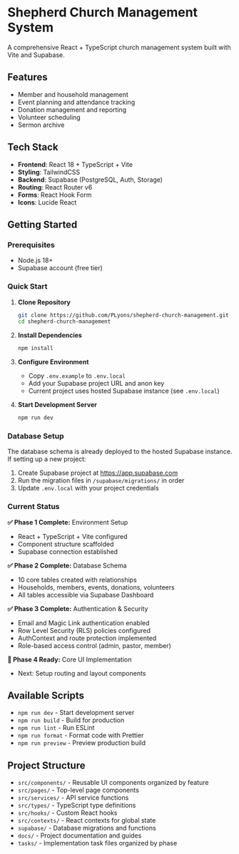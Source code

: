 # Shepherd Church Management System

A comprehensive React + TypeScript church management system built with Vite and Supabase.

## Features

- Member and household management
- Event planning and attendance tracking
- Donation management and reporting
- Volunteer scheduling
- Sermon archive

## Tech Stack

- **Frontend**: React 18 + TypeScript + Vite
- **Styling**: TailwindCSS
- **Backend**: Supabase (PostgreSQL, Auth, Storage)
- **Routing**: React Router v6
- **Forms**: React Hook Form
- **Icons**: Lucide React

## Getting Started

### Prerequisites
- Node.js 18+
- Supabase account (free tier)

### Quick Start

1. **Clone Repository**
   ```bash
   git clone https://github.com/PLyons/shepherd-church-management.git
   cd shepherd-church-management
   ```

2. **Install Dependencies**
   ```bash
   npm install
   ```

3. **Configure Environment**
   - Copy `.env.example` to `.env.local`
   - Add your Supabase project URL and anon key
   - Current project uses hosted Supabase instance (see `.env.local`)

4. **Start Development Server**
   ```bash
   npm run dev
   ```

### Database Setup

The database schema is already deployed to the hosted Supabase instance. If setting up a new project:

1. Create Supabase project at https://app.supabase.com
2. Run the migration files in `/supabase/migrations/` in order
3. Update `.env.local` with your project credentials

### Current Status

**✅ Phase 1 Complete:** Environment Setup
- React + TypeScript + Vite configured
- Component structure scaffolded
- Supabase connection established

**✅ Phase 2 Complete:** Database Schema  
- 10 core tables created with relationships
- Households, members, events, donations, volunteers
- All tables accessible via Supabase Dashboard

**✅ Phase 3 Complete:** Authentication & Security
- Email and Magic Link authentication enabled
- Row Level Security (RLS) policies configured
- AuthContext and route protection implemented
- Role-based access control (admin, pastor, member)

**🔄 Phase 4 Ready:** Core UI Implementation
- Next: Setup routing and layout components

## Available Scripts

- `npm run dev` - Start development server
- `npm run build` - Build for production
- `npm run lint` - Run ESLint
- `npm run format` - Format code with Prettier
- `npm run preview` - Preview production build

## Project Structure

- `src/components/` - Reusable UI components organized by feature
- `src/pages/` - Top-level page components
- `src/services/` - API service functions
- `src/types/` - TypeScript type definitions
- `src/hooks/` - Custom React hooks
- `src/contexts/` - React contexts for global state
- `supabase/` - Database migrations and functions
- `docs/` - Project documentation and guides
- `tasks/` - Implementation task files organized by phase